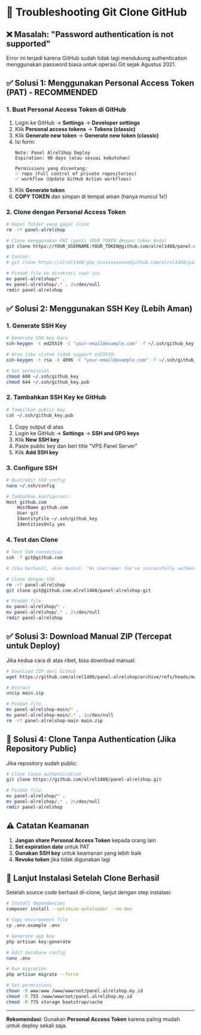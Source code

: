 # 🔧 Troubleshooting Git Clone GitHub

## ❌ Masalah: "Password authentication is not supported"

Error ini terjadi karena GitHub sudah tidak lagi mendukung authentication menggunakan password biasa untuk operasi Git sejak Agustus 2021.

## ✅ Solusi 1: Menggunakan Personal Access Token (PAT) - RECOMMENDED

### 1. Buat Personal Access Token di GitHub

1. Login ke GitHub → **Settings** → **Developer settings**
2. Klik **Personal access tokens** → **Tokens (classic)**
3. Klik **Generate new token** → **Generate new token (classic)**
4. Isi form:
   ```
   Note: Panel AlrelShop Deploy
   Expiration: 90 days (atau sesuai kebutuhan)
   
   Permissions yang dicentang:
   ✅ repo (Full control of private repositories)
   ✅ workflow (Update GitHub Action workflows)
   ```
5. Klik **Generate token**
6. **COPY TOKEN** dan simpan di tempat aman (hanya muncul 1x!)

### 2. Clone dengan Personal Access Token

```bash
# Hapus folder yang gagal clone
rm -rf panel-alrelshop

# Clone menggunakan PAT (ganti YOUR_TOKEN dengan token Anda)
git clone https://YOUR_USERNAME:YOUR_TOKEN@github.com/alrel1408/panel-alrelshop.git

# Contoh:
# git clone https://alrel1408:ghp_xxxxxxxxxxxx@github.com/alrel1408/panel-alrelshop.git

# Pindah file ke direktori saat ini
mv panel-alrelshop/* .
mv panel-alrelshop/.* . 2>/dev/null
rmdir panel-alrelshop
```

## ✅ Solusi 2: Menggunakan SSH Key (Lebih Aman)

### 1. Generate SSH Key

```bash
# Generate SSH key baru
ssh-keygen -t ed25519 -C "your-email@example.com" -f ~/.ssh/github_key

# Atau jika sistem tidak support ed25519:
ssh-keygen -t rsa -b 4096 -C "your-email@example.com" -f ~/.ssh/github_key

# Set permission
chmod 600 ~/.ssh/github_key
chmod 644 ~/.ssh/github_key.pub
```

### 2. Tambahkan SSH Key ke GitHub

```bash
# Tampilkan public key
cat ~/.ssh/github_key.pub
```

1. Copy output di atas
2. Login ke GitHub → **Settings** → **SSH and GPG keys**
3. Klik **New SSH key**
4. Paste public key dan beri title "VPS Panel Server"
5. Klik **Add SSH key**

### 3. Configure SSH

```bash
# Buat/edit SSH config
nano ~/.ssh/config

# Tambahkan konfigurasi:
Host github.com
    HostName github.com
    User git
    IdentityFile ~/.ssh/github_key
    IdentitiesOnly yes
```

### 4. Test dan Clone

```bash
# Test SSH connection
ssh -T git@github.com

# Jika berhasil, akan muncul: "Hi username! You've successfully authenticated..."

# Clone dengan SSH
rm -rf panel-alrelshop
git clone git@github.com:alrel1408/panel-alrelshop.git

# Pindah file
mv panel-alrelshop/* .
mv panel-alrelshop/.* . 2>/dev/null
rmdir panel-alrelshop
```

## ✅ Solusi 3: Download Manual ZIP (Tercepat untuk Deploy)

Jika kedua cara di atas ribet, bisa download manual:

```bash
# Download ZIP dari GitHub
wget https://github.com/alrel1408/panel-alrelshop/archive/refs/heads/main.zip

# Extract
unzip main.zip

# Pindah file
mv panel-alrelshop-main/* .
mv panel-alrelshop-main/.* . 2>/dev/null
rm -rf panel-alrelshop-main main.zip
```

## 🔐 Solusi 4: Clone Tanpa Authentication (Jika Repository Public)

Jika repository sudah public:

```bash
# Clone tanpa authentication
git clone https://github.com/alrel1408/panel-alrelshop.git

# Pindah file
mv panel-alrelshop/* .
mv panel-alrelshop/.* . 2>/dev/null
rmdir panel-alrelshop
```

## ⚠️ Catatan Keamanan

1. **Jangan share Personal Access Token** kepada orang lain
2. **Set expiration date** untuk PAT
3. **Gunakan SSH key** untuk keamanan yang lebih baik
4. **Revoke token** jika tidak digunakan lagi

## 🚀 Lanjut Instalasi Setelah Clone Berhasil

Setelah source code berhasil di-clone, lanjut dengan step instalasi:

```bash
# Install dependencies
composer install --optimize-autoloader --no-dev

# Copy environment file
cp .env.example .env

# Generate app key
php artisan key:generate

# Edit database config
nano .env

# Run migration
php artisan migrate --force

# Set permissions
chown -R www:www /www/wwwroot/panel.alrelshop.my.id
chmod -R 755 /www/wwwroot/panel.alrelshop.my.id
chmod -R 775 storage bootstrap/cache
```

---

**Rekomendasi**: Gunakan **Personal Access Token** karena paling mudah untuk deploy sekali saja.
